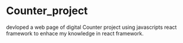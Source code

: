 # Counter_project
devloped a web page of digital Counter project using javascripts react framework to enhace my knowledge in react  framework.
